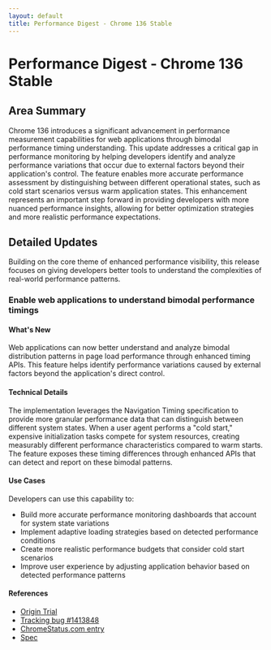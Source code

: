 ```yaml
---
layout: default
title: Performance Digest - Chrome 136 Stable
---
```


# Performance Digest - Chrome 136 Stable

## Area Summary

Chrome 136 introduces a significant advancement in performance measurement capabilities for web applications through bimodal performance timing understanding. This update addresses a critical gap in performance monitoring by helping developers identify and analyze performance variations that occur due to external factors beyond their application's control. The feature enables more accurate performance assessment by distinguishing between different operational states, such as cold start scenarios versus warm application states. This enhancement represents an important step forward in providing developers with more nuanced performance insights, allowing for better optimization strategies and more realistic performance expectations.

## Detailed Updates

Building on the core theme of enhanced performance visibility, this release focuses on giving developers better tools to understand the complexities of real-world performance patterns.

### Enable web applications to understand bimodal performance timings

#### What's New
Web applications can now better understand and analyze bimodal distribution patterns in page load performance through enhanced timing APIs. This feature helps identify performance variations caused by external factors beyond the application's direct control.

#### Technical Details
The implementation leverages the Navigation Timing specification to provide more granular performance data that can distinguish between different system states. When a user agent performs a "cold start," expensive initialization tasks compete for system resources, creating measurably different performance characteristics compared to warm starts. The feature exposes these timing differences through enhanced APIs that can detect and report on these bimodal patterns.

#### Use Cases
Developers can use this capability to:
- Build more accurate performance monitoring dashboards that account for system state variations
- Implement adaptive loading strategies based on detected performance conditions
- Create more realistic performance budgets that consider cold start scenarios
- Improve user experience by adjusting application behavior based on detected performance patterns

#### References
- [Origin Trial](https://developer.chrome.com/origintrials/#/trials/active)
- [Tracking bug #1413848](https://bugs.chromium.org/p/chromium/issues/detail?id=1413848)
- [ChromeStatus.com entry](https://chromestatus.com/feature/5037395062800384)
- [Spec](https://w3c.github.io/navigation-timing/)
